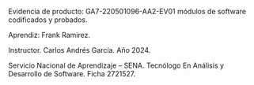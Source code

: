 


Evidencia de producto: GA7-220501096-AA2-EV01 
módulos de software codificados y probados.



Aprendiz:
Frank Ramirez.

Instructor.
Carlos Andrés García.
Año 2024.




Servicio Nacional de Aprendizaje – SENA.
Tecnólogo En Análisis y Desarrollo de Software.
Ficha 2721527.

